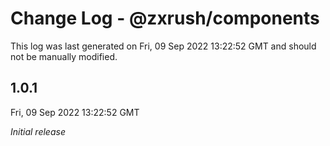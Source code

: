 # Change Log - @zxrush/components

This log was last generated on Fri, 09 Sep 2022 13:22:52 GMT and should not be manually modified.

## 1.0.1
Fri, 09 Sep 2022 13:22:52 GMT

_Initial release_

